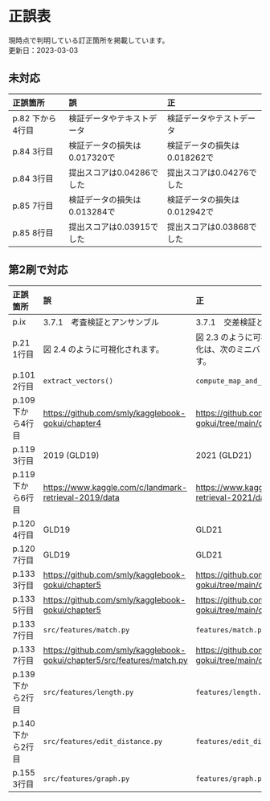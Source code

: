 # 正誤表

現時点で判明している訂正箇所を掲載しています。  
更新日：2023-03-03

## 未対応

| 正誤箇所 | 誤 |  正 |  
| :--- | :--- |:--- |
| p.82 下から4行目 | 検証データやテキストデータ | 検証データやテストデータ |
| p.84 3行目 | 検証データの損失は0.017320で | 検証データの損失は0.018262で |
| p.84 3行目 | 提出スコアは0.04286でした | 提出スコアは0.04276でした |
| p.85 7行目 | 検証データの損失は0.013284で | 検証データの損失は0.012942で |
| p.85 8行目 | 提出スコアは0.03915でした | 提出スコアは0.03868でした |

## 第2刷で対応

| 正誤箇所 | 誤 |  正 |  
| :--- | :--- |:--- |
| p.ⅸ | 3.7.1　考査検証とアンサンブル | 3.7.1　交差検証とアンサンブル |
| p.21 1行目 | 図 2.4 のように可視化されます。 | 図 2.3 のように可視化されます。なおこの可視化は、次のミニバッチの処理も含めた結果です。 |
| p.101 2行目 | `extract_vectors()` | `compute_map_and_print()` |
| p.109 下から4行目 | https://github.com/smly/kagglebook-gokui/chapter4 | https://github.com/smly/kaggle-book-gokui/tree/main/chapter4 |
| p.119 3行目 | 2019 (GLD19) | 2021 (GLD21) |
| p.119 下から6行目 | https://www.kaggle.com/c/landmark-retrieval-2019/data | https://www.kaggle.com/c/landmark-retrieval-2021/data |
| p.120 4行目 | GLD19 | GLD21 |
| p.120 7行目 | GLD19 | GLD21 |
| p.133 3行目 | https://github.com/smly/kagglebook-gokui/chapter5 | https://github.com/smly/kaggle-book-gokui/tree/main/chapter5 |
| p.133 5行目 | https://github.com/smly/kagglebook-gokui/chapter5 | https://github.com/smly/kaggle-book-gokui/tree/main/chapter5 |
| p.133 7行目 | `src/features/match.py` | `features/match.py` |
| p.133 7行目 | https://github.com/smly/kagglebook-gokui/chapter5/src/features/match.py | https://github.com/smly/kaggle-book-gokui/tree/main/chapter5/features/match.py |
| p.139 下から2行目 | `src/features/length.py` | `features/length.py` |
| p.140 下から2行目 | `src/features/edit_distance.py` | `features/edit_distance.py` |
| p.155 3行目 | `src/features/graph.py` | `features/graph.py` |
